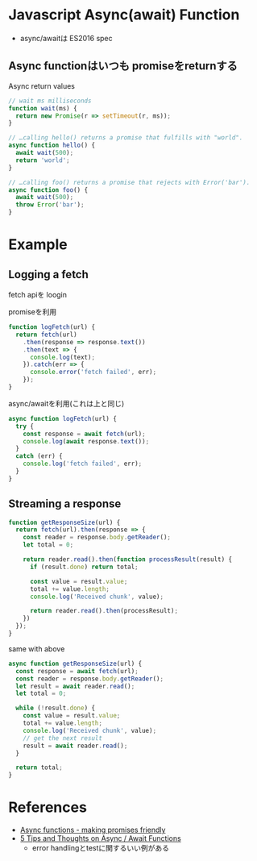 Javascript Async(await) Function
=========================

* async/awaitは ES2016 spec

## Async functionはいつも promiseをreturnする

Async return values

```js
// wait ms milliseconds
function wait(ms) {
  return new Promise(r => setTimeout(r, ms));
}

// …calling hello() returns a promise that fulfills with "world".
async function hello() {
  await wait(500);
  return 'world';
}

// …calling foo() returns a promise that rejects with Error('bar').
async function foo() {
  await wait(500);
  throw Error('bar');
}
```

# Example

## Logging a fetch

fetch apiを loogin

promiseを利用

```js
function logFetch(url) {
  return fetch(url)
    .then(response => response.text())
    .then(text => {
      console.log(text);
    }).catch(err => {
      console.error('fetch failed', err);
    });
}
```
async/awaitを利用(これは上と同じ)

```js
async function logFetch(url) {
  try {
    const response = await fetch(url);
    console.log(await response.text());
  }
  catch (err) {
    console.log('fetch failed', err);
  }
}
```

## Streaming a response

```js
function getResponseSize(url) {
  return fetch(url).then(response => {
    const reader = response.body.getReader();
    let total = 0;

    return reader.read().then(function processResult(result) {
      if (result.done) return total;

      const value = result.value;
      total += value.length;
      console.log('Received chunk', value);

      return reader.read().then(processResult);
    })
  });
}
```

same with above

```js
async function getResponseSize(url) {
  const response = await fetch(url);
  const reader = response.body.getReader();
  let result = await reader.read();
  let total = 0;

  while (!result.done) {
    const value = result.value;
    total += value.length;
    console.log('Received chunk', value);
    // get the next result
    result = await reader.read();
  }

  return total;
}
```

# References

+ [Async functions - making promises friendly](https://developers.google.com/web/fundamentals/getting-started/primers/async-functions)
+ [5 Tips and Thoughts on Async / Await Functions](https://start.jcolemorrison.com/5-tips-and-thoughts-on-async-await-functions/)
  + error handlingとtestに関するいい例がある